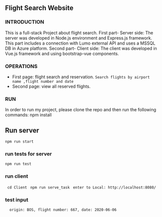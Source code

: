 
## Flight Search Website 
### INTRODUCTION
This is a full-stack Project about flight search.
First part- Server side: The server was developed in Node.js environment and Express.js framework. This part includes a connection with Lumo external API
and uses a MSSQL DB in Azure platform.
Second part- Client side: The client was developed in Vue.js framework and using bootstrap-vue components.

### OPERATIONS
* First page: flight search and reservation.
```Search flights by airport name ,flight number and date```
* Second page: view all reserved flights.
### RUN 
In order to run my project, please clone the repo and then run the following commands:
npm install 

## Run server 
```npm run start```

### run tests for server 
```npm run test```

### run client
```  cd Client ```
```  npm run serve_task ```
```  enter to Local: http://localhost:8080/ ```

 ### test input
 ```  origin: BOS, flight number: 667, date: 2020-06-06```



